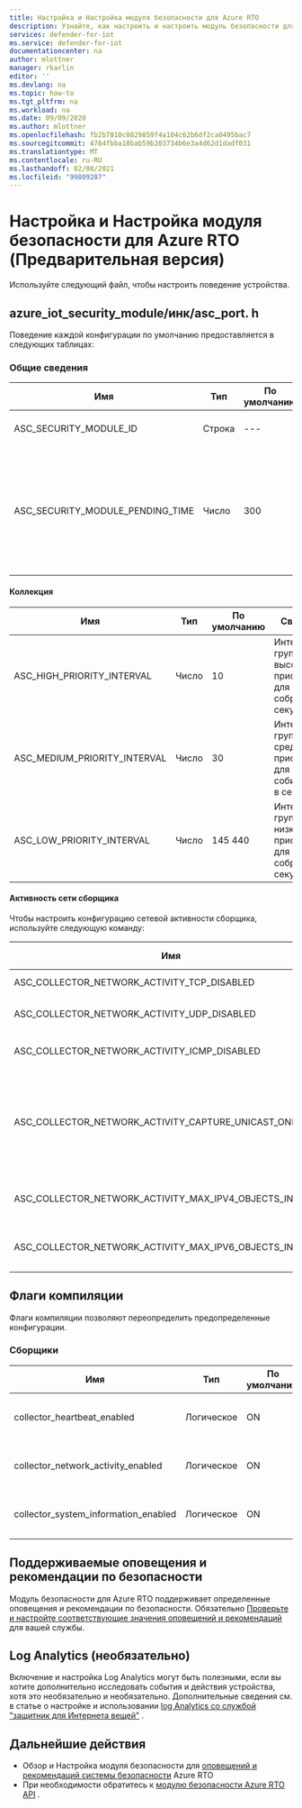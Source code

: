 ```yaml
---
title: Настройка и Настройка модуля безопасности для Azure RTO
description: Узнайте, как настроить и настроить модуль безопасности для Azure RTO.
services: defender-for-iot
ms.service: defender-for-iot
documentationcenter: na
author: mlottner
manager: rkarlin
editor: ''
ms.devlang: na
ms.topic: how-to
ms.tgt_pltfrm: na
ms.workload: na
ms.date: 09/09/2020
ms.author: mlottner
ms.openlocfilehash: fb2b7810c0829859f4a104c62b6df2ca0495bac7
ms.sourcegitcommit: 4784fbba18bab59b203734b6e3a4d62d1dadf031
ms.translationtype: MT
ms.contentlocale: ru-RU
ms.lasthandoff: 02/08/2021
ms.locfileid: "99809207"
---
```

# <a name="configure-and-customize-security-module-for-azure-rtos-preview"></a>Настройка и Настройка модуля безопасности для Azure RTO (Предварительная версия)

Используйте следующий файл, чтобы настроить поведение устройства.

## <a name="azure_iot_security_moduleincasc_porth"></a>azure_iot_security_module/инк/asc_port. h

 Поведение каждой конфигурации по умолчанию предоставляется в следующих таблицах: 

### <a name="general"></a>Общие сведения

| Имя | Тип | По умолчанию | Сведения |
| - | - | - | - |
| ASC_SECURITY_MODULE_ID | Строка | --- | Уникальный идентификатор устройства  |
| ASC_SECURITY_MODULE_PENDING_TIME  | Число | 300 | Время ожидания модуля безопасности в секундах. Значение, если время превышает изменение состояния для приостановки. |

#### <a name="collection"></a>Коллекция

| Имя | Тип | По умолчанию | Сведения |
| - | - | - | - |
| ASC_HIGH_PRIORITY_INTERVAL | Число | 10 | Интервал групп с высоким приоритетом для собраний в секундах. |
| ASC_MEDIUM_PRIORITY_INTERVAL | Число | 30 | Интервал групп средних приоритетов для собирающих в секундах. |
| ASC_LOW_PRIORITY_INTERVAL | Число | 145 440  | Интервал групп с низким приоритетом для собраний в секундах. |

#### <a name="collector-network-activity"></a>Активность сети сборщика

Чтобы настроить конфигурацию сетевой активности сборщика, используйте следующую команду:

| Имя | Тип | По умолчанию | Сведения |
| - | - | - | - |
| ASC_COLLECTOR_NETWORK_ACTIVITY_TCP_DISABLED | Логическое | false | Фильтрация `TCP` активности сети |
| ASC_COLLECTOR_NETWORK_ACTIVITY_UDP_DISABLED | Логическое | false | Фильтрация `UDP` событий сетевых операций |
| ASC_COLLECTOR_NETWORK_ACTIVITY_ICMP_DISABLED | Логическое | false | Фильтрация `ICMP` событий сетевых операций |
| ASC_COLLECTOR_NETWORK_ACTIVITY_CAPTURE_UNICAST_ONLY | Логическое | Да | Записывать только одноадресные входящие пакеты, если задано значение false, а также широковещательная и многоадресная рассылка |
| ASC_COLLECTOR_NETWORK_ACTIVITY_MAX_IPV4_OBJECTS_IN_CACHE | Число | 64 | Максимальное число событий сети IPv4 для хранения в памяти |
| ASC_COLLECTOR_NETWORK_ACTIVITY_MAX_IPV6_OBJECTS_IN_CACHE | Число | 64  | Максимальное число событий сети IPv6 для хранения в памяти |


## <a name="compile-flags"></a>Флаги компиляции
Флаги компиляции позволяют переопределить предопределенные конфигурации.

### <a name="collectors"></a>Сборщики
| Имя | Тип | По умолчанию | Сведения |
| - | - | - | - |
| collector_heartbeat_enabled | Логическое | ON | Включение сборщика пакетов пульса |
| collector_network_activity_enabled | Логическое | ON | Включение сборщика активности сети |
| collector_system_information_enabled | Логическое | ON | Включение сборщика системных сведений |

## <a name="supported-security-alerts-and-recommendations"></a>Поддерживаемые оповещения и рекомендации по безопасности

Модуль безопасности для Azure RTO поддерживает определенные оповещения и рекомендации по безопасности. Обязательно [Проверьте и настройте соответствующие значения оповещений и рекомендаций](concept-rtos-security-alerts-recommendations.md) для вашей службы.

## <a name="log-analytics-optional"></a>Log Analytics (необязательно)

Включение и настройка Log Analytics могут быть полезными, если вы хотите дополнительно исследовать события и действия устройства, хотя это необязательно и необязательно. Дополнительные сведения см. в статье о настройке и использовании [log Analytics со службой "защитник для Интернета вещей"](how-to-security-data-access.md#log-analytics) . 

## <a name="next-steps"></a>Дальнейшие действия

- Обзор и Настройка модуля безопасности для [оповещений и рекомендаций системы безопасности](concept-rtos-security-alerts-recommendations.md) Azure RTO
- При необходимости обратитесь к [модулю безопасности Azure RTO API](azure-rtos-security-module-api.md) .

